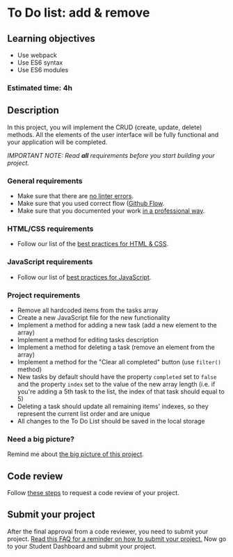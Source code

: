 # To Do list: add & remove

## Learning objectives
- Use webpack
- Use ES6 syntax
- Use ES6 modules

### Estimated time: 4h

## Description
In this project, you will implement the CRUD (create, update, delete) methods. All the elements of the user interface will be fully functional and your application will be completed. 

*IMPORTANT NOTE: Read **all** requirements before you start building your project.*

### General requirements
- Make sure that there are [no linter errors](https://github.com/microverseinc/linters-config).
- Make sure that you used correct flow ([Github Flow](https://github.com/microverseinc/curriculum-transversal-skills/blob/main/git-github/articles/github_flow.md).
- Make sure that you documented your work [in a professional way](https://github.com/microverseinc/curriculum-transversal-skills/blob/main/documentation/articles/professional_repo_rules.md).

### HTML/CSS requirements
  - Follow our list of the [best practices for HTML & CSS](https://github.com/microverseinc/curriculum-html-css/blob/main/articles/html_css_best_practices.md).
  
### JavaScript requirements
  - Follow our list of [best practices for JavaScript](https://github.com/microverseinc/curriculum-html-css/blob/main/articles/javascript_best_practices.md).

### Project requirements
- Remove all hardcoded items from the tasks array
- Create a new JavaScript file for the new functionality
- Implement a method for adding a new task (add a new element to the array)
- Implement a method for editing tasks description
- Implement a method for deleting a task (remove an element from the array)
- Implement a method for the "Clear all completed" button (use `filter()` method)
- New tasks by default should have the property `completed` set to `false` and the property `index` set to the value of the new array length (i.e. if you're adding a 5th task to the list, the index of that task should equal to 5)
- Deleting a task should update all remaining items' indexes, so they represent the current list order and are unique
- All changes to the To Do List should be saved in the local storage

### Need a big picture? 

Remind me about [the big picture of this project](./sneak_peek.md).


## Code review

Follow [these steps](https://github.com/microverseinc/curriculum-transversal-skills/blob/main/code-review/articles/how_to_ask_for_a_code_review.md) to request a code review of your project.

## Submit your project

After the final approval from a code reviewer, you need to submit your project.
[Read this FAQ for a reminder on how to submit your project.](https://microverse.zendesk.com/hc/en-us/articles/360061344234)
Now go to your Student Dashboard and submit your project.
<Add any additional instructions you may need or leave blank> 
